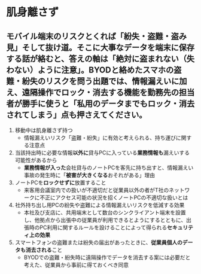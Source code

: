 # 肌身離さず

## モバイル端末のリスクとくれば「紛失・盗難・盗み見」そして抜け道。そこに**大事なデータを端末に保存する話**が絡むと、答えの軸は「**絶対に盗まれない（失わない）ように注意**」。BYODと絡めたスマホの盗難・紛失のリスクを問う出題では、情報漏えいに加え、遠隔操作でロック・消去する機能を**勤務先の担当者が勝手に使う**と「私用のデータまでもロック・消去されてしまう」点も押さえてください。

1. 移動中は肌身離さず持つ
    * 情報漏えいリスク「盗難・紛失」に有効と考えられる、持ち運びに関する注意点
2. 当該持出時に必要な情報**以外に**貸与PCに入っている**業務情報も**漏えいする可能性があるから
    * **業務情報が入った**会社貸与のノートPCを客先に持ち出すと、情報漏えい事故の発生時に「**被害が大きくなる**おそれがある」理由
3. ノートPCを**ロックせずに**放置すること
    * 来客用会議室内での扱いが不適切だと従業員以外の者がT社のネットワークに不正にアクセス可能の状況を招くノートPCの不適切な扱いとは
4. 社外持ち出し用PCの紛失や盗難による情報漏えいリスクを低減する効果
    * 本社及び支店に、共用端末として数台のシンクライアント端末を設置し、他拠点から出張中の従業員が利用できるとようにするとともに、出張時のPC利用に関するルールを設けることによって得られる**セキュリティ上の効果**
5. スマートフォンの盗難または紛失の届出があったときに、**従業員個人のデータも消去される**こと
    * BYODでの盗難・紛失時に遠隔操作でデータを消去する案には必要だと考えた、従業員から事前に得ておくべき同意
    
